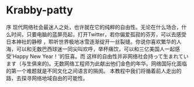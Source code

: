 # Krabby-patty
序
现代网络社会最迷人之处，也许就在它的纯粹的自由性。无论在什么场合，什么时间，只要电脑的蓝屏亮起，打开Twitter，若你偏爱孤寂的芬芳，可以去感受日本神社的静穆
，聆听世界极地冰雪逐渐绽开一丝裂缝。你说你喜欢繁华的人海，可以和无数巴西球迷一同尖叫欢呼，举杯痛饮，可以和三亿美国人一起感受'Happy New Year！’的狂喜。而
这样的自由性并非网络社会持って生まれています（与生俱来的)。无数网络工程师为此献出他们金色的年华。网络国际化面临的第一个难题就是不同文化之间语言的隔阂。
本教程中我们将循着前人走出的路，去探寻网络地域自由的可能性。
